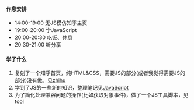 #### 作息安排

* 14:00-19:00 无JS模仿知乎主页
* 19:00-20:00 学JavaScript
* 20:00-20:30 吃饭、休息
* 20:30-21:00 听分享

#### 学了什么

1. 复刻了一个知乎首页，纯HTML&CSS，需要JS的部分(或者我觉得需要JS的部分)没有做。见[zhihu](./Tasks/HTML&CSS/zhihu)
2. 学到了JS的一些新的知识，整理笔记见[JavaScript](./Notes/JavaScript.md)
3. 为了简化处理兼容问题的操作(比如获取对象事件)，做了一个JS工具脚本，见[tool](./Tasks/JavaScript/tool.js)



